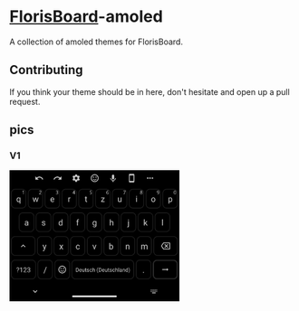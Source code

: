 # [FlorisBoard](https://github.com/florisboard/florisboard)-amoled
A collection of amoled themes for FlorisBoard.

## Contributing

If you think your theme should be in here, don't hesitate and open up a pull request.

## pics

### V1
<img src="https://github.com/Fl1tzi/florisboard-amoled/blob/main/images/V1.png" width="300" />
